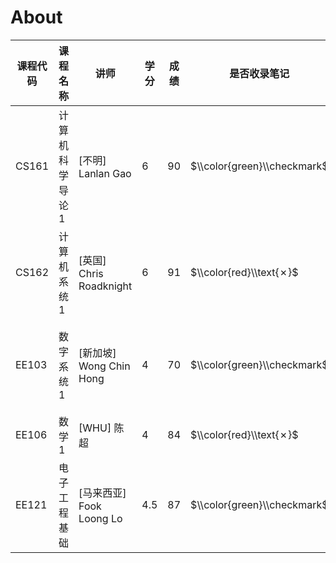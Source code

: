 
About
=====




| 课程代码 | 课程名称 | 讲师 | 学分 | 成绩 | 是否收录笔记 | 备注 |
| --- | --- | --- | --- | --- | --- | --- |
| CS161 | 计算机科学导论 1 | \[不明] Lanlan Gao | 6 | 90 | $\\color{green}\\checkmark$ |  |
| CS162 | 计算机系统 1 | \[英国] Chris Roadknight | 6 | 91 | $\\color{red}\\text{✗}$ | 没有期末考试 |
| EE103 | 数字系统 1 | \[新加坡] Wong Chin Hong | 4 | 70 | $\\color{green}\\checkmark$ | 没认真学，笔记有些乱 |
| EE106 | 数学 1 | \[WHU] 陈超 | 4 | 84 | $\\color{red}\\text{✗}$ | 手写 |
| EE121 | 电子工程基础 | \[马来西亚] Fook Loong Lo | 4\.5 | 87 | $\\color{green}\\checkmark$ | 排版不好看 |


